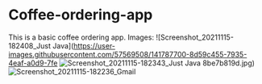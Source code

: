 # Coffee-ordering-app
This is a basic coffee ordering app.
Images:
![Screenshot_20211115-182408_Just Java](https://user-images.githubusercontent.com/57569508/141787700-8d59c455-7935-4eaf-a0d9-7fe
![Screenshot_20211115-182343_Just Java](https://user-images.githubusercontent.com/57569508/141787707-63d02c69-f3a9-41e0-88cf-e47668b9afc2.jpg)
8be7b819d.jpg)
![Screenshot_20211115-182236_Gmail](https://user-images.githubusercontent.com/57569508/141787718-4f05d8fc-aaae-4702-b10e-e4f30edb1cd2.jpg)





